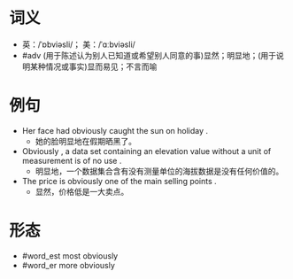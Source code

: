# 词义
- 英：/ˈɒbviəsli/； 美：/ˈɑːbviəsli/
- #adv (用于陈述认为别人已知道或希望别人同意的事)显然；明显地；(用于说明某种情况或事实)显而易见；不言而喻
# 例句
- Her face had obviously caught the sun on holiday .
	- 她的脸明显地在假期晒黑了。
- Obviously , a data set containing an elevation value without a unit of measurement is of no use .
	- 明显地，一个数据集合含有没有测量单位的海拔数据是没有任何价值的。
- The price is obviously one of the main selling points .
	- 显然，价格低是一大卖点。
# 形态
- #word_est most obviously
- #word_er more obviously
